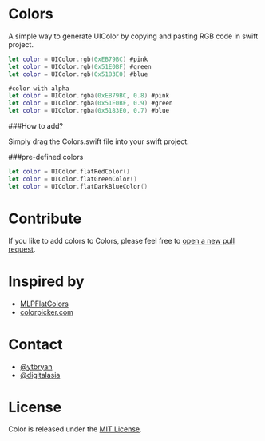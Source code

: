 Colors
===========
A simple way to generate UIColor by copying and pasting RGB code in swift project.

```swift
let color = UIColor.rgb(0xEB79BC) #pink
let color = UIColor.rgb(0x51E0BF) #green
let color = UIColor.rgb(0x5183E0) #blue

#color with alpha
let color = UIColor.rgba(0xEB79BC, 0.8) #pink
let color = UIColor.rgba(0x51E0BF, 0.9) #green
let color = UIColor.rgba(0x5183E0, 0.7) #blue
```
###How to add?

Simply drag the Colors.swift file into your swift project.

###pre-defined colors

```swift
let color = UIColor.flatRedColor()
let color = UIColor.flatGreenColor()
let color = UIColor.flatDarkBlueColor()
```

Contribute
==========
If you like to add colors to Colors, please feel free to [open a new pull request](https://github.com/digitalasia/colors/pulls).

Inspired by
==========
- [MLPFlatColors](https://github.com/EddyBorja/UIColor-MLPFlatColors)
- [colorpicker.com](http://colorpicker.com)

Contact
=======
- [@ytbryan](http://twitter.com/ytbryan)
- [@digitalasia](http://github.com/digitalasia)

License
=======
Color is released under the [MIT License](http://www.opensource.org/licenses/MIT).
